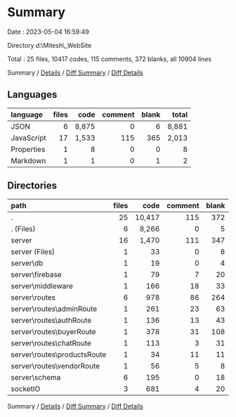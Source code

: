 # Summary

Date : 2023-05-04 16:59:49

Directory d:\\Mitesh\\_WebSite

Total : 25 files,  10417 codes, 115 comments, 372 blanks, all 10904 lines

Summary / [Details](details.md) / [Diff Summary](diff.md) / [Diff Details](diff-details.md)

## Languages
| language | files | code | comment | blank | total |
| :--- | ---: | ---: | ---: | ---: | ---: |
| JSON | 6 | 8,875 | 0 | 6 | 8,881 |
| JavaScript | 17 | 1,533 | 115 | 365 | 2,013 |
| Properties | 1 | 8 | 0 | 0 | 8 |
| Markdown | 1 | 1 | 0 | 1 | 2 |

## Directories
| path | files | code | comment | blank | total |
| :--- | ---: | ---: | ---: | ---: | ---: |
| . | 25 | 10,417 | 115 | 372 | 10,904 |
| . (Files) | 6 | 8,266 | 0 | 5 | 8,271 |
| server | 16 | 1,470 | 111 | 347 | 1,928 |
| server (Files) | 1 | 33 | 0 | 8 | 41 |
| server\\db | 1 | 19 | 0 | 4 | 23 |
| server\\firebase | 1 | 79 | 7 | 20 | 106 |
| server\\middleware | 1 | 166 | 18 | 33 | 217 |
| server\\routes | 6 | 978 | 86 | 264 | 1,328 |
| server\\routes\\adminRoute | 1 | 261 | 23 | 63 | 347 |
| server\\routes\\authRoute | 1 | 136 | 13 | 43 | 192 |
| server\\routes\\buyerRoute | 1 | 378 | 31 | 108 | 517 |
| server\\routes\\chatRoute | 1 | 113 | 3 | 31 | 147 |
| server\\routes\\productsRoute | 1 | 34 | 11 | 11 | 56 |
| server\\routes\\vendorRoute | 1 | 56 | 5 | 8 | 69 |
| server\\schema | 6 | 195 | 0 | 18 | 213 |
| socketIO | 3 | 681 | 4 | 20 | 705 |

Summary / [Details](details.md) / [Diff Summary](diff.md) / [Diff Details](diff-details.md)